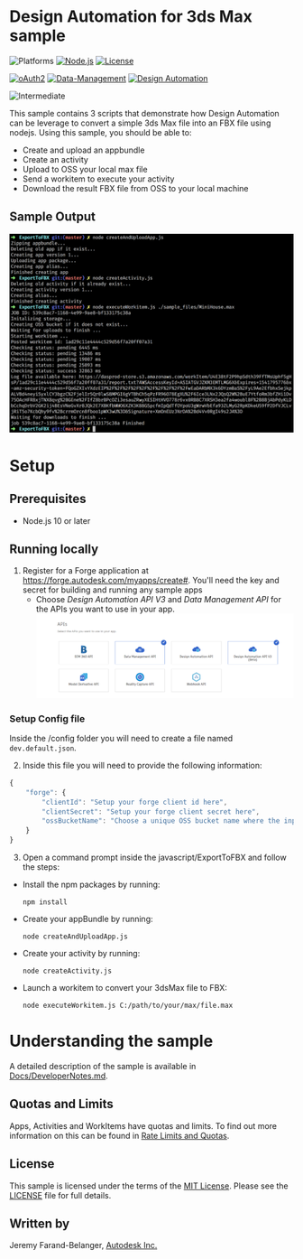 # Design Automation for 3ds Max sample

![Platforms](https://img.shields.io/badge/platform-windows%20%7C%20osx%20%7C%20linux-lightgray.svg)
[![Node.js](https://img.shields.io/badge/Node.js-10-blue.svg)](https://nodejs.org/)
[![License](https://img.shields.io/badge/license-MIT-blue.svg)](http://opensource.org/licenses/MIT)
	
[![oAuth2](https://img.shields.io/badge/oAuth2-v1-green.svg)](http://developer.autodesk.com/)
[![Data-Management](https://img.shields.io/badge/data%20management-v2-blue.svg)](http://developer.autodesk.com/)
[![Design Automation](https://img.shields.io/badge/design%20automation-v3-blue.svg)](https://forge.autodesk.com/api/design-automation-cover-page/)

![Intermediate](https://img.shields.io/badge/Level-Basic-green.svg)


This sample contains 3 scripts that demonstrate how Design Automation can be leverage to convert a simple 3ds Max file into an FBX file using nodejs. Using this sample, you should be able to:

- Create and upload an appbundle
- Create an activity
- Upload to OSS your local max file
- Send a workitem to execute your activity
- Download the result FBX file from OSS to your local machine


## Sample Output

![](./thumbnail.png)

# Setup

## Prerequisites
* Node.js 10 or later

## Running locally

1. Register for a Forge application at https://forge.autodesk.com/myapps/create#. You'll need the key and secret for building and running any sample apps
    * Choose *Design Automation API V3* and *Data Management API* for the APIs you want to use in your app.
    ![](./forgeAPIs.png)
    
### Setup Config file
Inside the /config folder you will need to create a file named ```dev.default.json```.

2. Inside this file you will need to provide the following information:

```javascript
{
	"forge": {
		"clientId": "Setup your forge client id here",
		"clientSecret": "Setup your forge client secret here",
		"ossBucketName": "Choose a unique OSS bucket name where the inputs and output will be uploaded must be of the form [-_.a-z0-9]{3,128} "
	}
}
```
 
3. Open a command prompt inside the javascript/ExportToFBX
and follow the steps: 

- Install the npm packages by running: 
	
	```
	npm install
	```
 
- Create your appBundle by running:
	
	```
	node createAndUploadApp.js
	```

- Create your activity by running:
	
	```
	node createActivity.js
	```

- Launch a workitem to convert your 3dsMax file to FBX:
	
	```
	node executeWorkitem.js C:/path/to/your/max/file.max
	```

# Understanding the sample
A detailed description of the sample is available in [Docs/DeveloperNotes.md](./docs/DeveloperNotes.md).


## Quotas and Limits
Apps, Activities and WorkItems have quotas and limits. To find out more information on this can be found in [Rate Limits and Quotas](https://forge.autodesk.com/en/docs/design-automation/v3/developers_guide/quotas/).

## License

This sample is licensed under the terms of the [MIT License](http://opensource.org/licenses/MIT). Please see the [LICENSE](LICENSE) file for full details.

## Written by

Jeremy Farand-Belanger, [Autodesk Inc.](http://autodesk.com)
